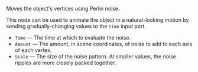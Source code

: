 Moves the object's vertices using Perlin noise.

This node can be used to animate the object in a natural-looking motion by sending gradually-changing values to the `Time` input port.

   - `Time` — The time at which to evaluate the noise.
   - `Amount` — The amount, in scene coordinates, of noise to add to each axis of each vertex.
   - `Scale` — The size of the noise pattern.  At smaller values, the noise ripples are more closely packed together.
